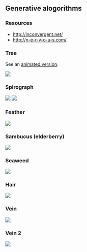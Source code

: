## Generative alogorithms

### Resources
- http://inconvergent.net/
- http://n-e-r-v-o-u-s.com/

### Tree
See an [animated version](https://rawgit.com/deanturpin/Generative/master/tree.html).

![](img/tree.png)

### Spirograph
![](img/spirograph.png)
![](img/spirograph2.png)

### Feather
![](img/feather.png)

### Sambucus (elderberry)
![](img/sambucus.png)

### Seaweed
![](img/seaweed.png)

### Hair
![](img/hair.png)

### Vein
![](img/vein.png)

### Vein 2
![](img/vein2.png)

